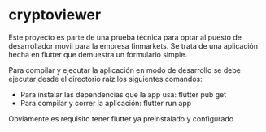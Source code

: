 # cryptoviewer

Este proyecto es parte de una prueba técnica para optar al puesto de desarrollador movil para la empresa finmarkets. Se trata de una aplicación hecha en flutter que demuestra un formulario simple.

 Para compilar y ejecutar la aplicación en modo de desarrollo se debe ejecutar desde el directorio raíz los siguientes comandos:

 * Para instalar las dependencias que la app usa: flutter pub get
 * Para compilar y correr la aplicación: flutter run app

Obviamente es requisito tener flutter ya preinstalado y configurado
